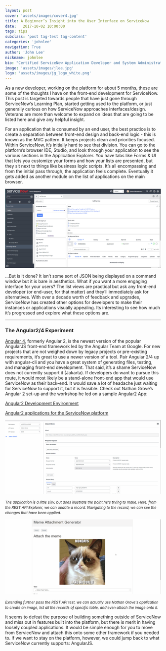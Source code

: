```yaml
---
layout: post
cover: 'assets/images/cover4.jpg'
title: A Beginner’s Insight into the User Interface on ServiceNow
date:   2017-10-02 10:00:00
tags: tips
subclass: 'post tag-test tag-content'
categories: 'johnlee'
navigation: True
author: 'John Lee'
nickname: johnlee
bio: "Certified ServiceNow Application Developer and System Administrator"
image: 'assets/images/jlee.jpg'
logo: 'assets/images/jg_logo_white.png'
---
```

<p>
  As a new developer, working on the platform for about 5 months, these are some of the thoughts I have on the front-end development for ServiceNow. This post is targeted towards people that have just gone through ServiceNow’s Learning Plan, started getting used to the platform, or just generally curious on how ServiceNow approaches interfaces/design. Veterans are more than welcome to expand on ideas that are going to be listed here and give any helpful insight.
</p>
<p>
For an application that is consumed by an end user, the best practice is to create a separation between front-end design and back-end logic - this is known as the MVC pattern. It keeps projects clean and priorities focused. Within ServiceNow, it’s initially hard to see that division. You can go to the platform’s browser IDE, Studio, and look through your application to see the various sections in the Application Explorer. You have tabs like Forms & UI that lets you customize your forms and how your lists are presented, but they sit next to things like business logic scripts. It’s all encompassing and from the initial pass through, the application feels complete. Eventually it gets added as another module on the list of applications on the main browser.
</p>

<p>
  <img src="assets/images/UserInter/BasicSite.jpg" alt="Test Image" />
</p>

<p>
  …But is it done? It isn’t some sort of JSON being displayed on a command window but it is bare in aesthetics. What if you want a more engaging interface for your users? The list views are practical but ask any front-end developer (or end-user, for that matter) and they’ll immediately ask for alternatives. With over a decade worth of feedback and upgrades, ServiceNow has created other options for developers to make their instances or applications visually appealing. Its interesting to see how much it’s progressed and explore what these options are.
</p>

<hr />

<h3 id="angular4">The Angular2/4 Experiment</h3>

<p>
<a href="http://angularjs.blogspot.com/2017/03/angular-400-now-available.html">Angular 4</a>, formerly Angular 2, is the newest version of the popular AngularJS front-end framework led by the Angular Team at Google. For new projects that are not weighed down by legacy projects or pre-existing requirements, it’s great to use a newer version of a tool. Pair Angular 2/4 up with angular-cli and you have a great system of generating files, testing, and managing front-end development. That said, it’s a shame ServiceNow does not currently support it (Jakarta).  If developers do want to pursue this route, it would most likely be a stand-alone front-end app that would use ServiceNow as their back-end. It would save a lot of headache just waiting for ServiceNow to support it, but it is feasible. Check out Nathan Grove’s Angular 2 set-up and the workshop he led on a sample Angular2 App:
</p>

<p><a href="https://community.servicenow.com/docs/DOC-6626">Angular2 Development Environment</a></p>
<p><a href="https://community.servicenow.com/docs/DOC-6788">Angular2 applications for the ServiceNow platform</a></p>

<p>
  <img src="assets/images/UserInter/Angular4_Attach_Test.gif" alt="Angular4 Test Attachment" />
</p>
<p><small><i>
The application is a little silly, but does illustrate the point he's trying to make. Here, from the REST API Explorer, we can update a record. Navigating to the record, we can see the changes that have been applied.
</i></small></p>

<p>
  <img src="assets/images/UserInter/Angular4_Attach_Application.gif" alt="Angular4 Application Attachment" />
</p>
<p><small><i>
Extending further pass the REST API test, we can actually use Nathan Grove's application to create an image, list all the records of specific table, and even attach the image onto it.
</i></small></p>

<p>
It seems to defeat the purpose of building something outside of ServiceNow and miss out in features built into the platform, but there is merit in having loosely coupled applications. It would be simple enough for you to move from ServiceNow and attach this onto some other framework if you needed to. If we want to stay on the platform, however, we could jump back to what ServiceNow currently supports: AngularJS.
<p>
